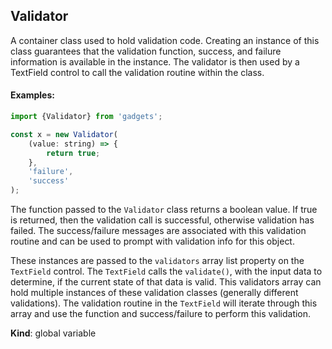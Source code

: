 <a name="Validator"></a>

## Validator
A container class used to hold validation code.  Creating an instanceof this class guarantees that the validation function, success, and failureinformation is available in the instance.  The validator is then usedby a TextField control to call the validation routine within the class.#### Examples:```javascriptimport {Validator} from 'gadgets';const x = new Validator(    (value: string) => {        return true;    },    'failure',    'success');```The function passed to the `Validator` class returns a boolean value.If true is returned, then the validation call is successful, otherwisevalidation has failed.  The success/failure messages are associatedwith this validation routine and can be used to prompt with validationinfo for this object.These instances are passed to the `validators` array list property on the`TextField` control.  The `TextField` calls the `validate()`, withthe input data to determine, if the current state of that data isvalid.  This validators array can hold multiple instances of thesevalidation classes (generally different validations).  The validationroutine in the `TextField` will iterate through this array and usethe function and success/failure to perform this validation.

**Kind**: global variable  
